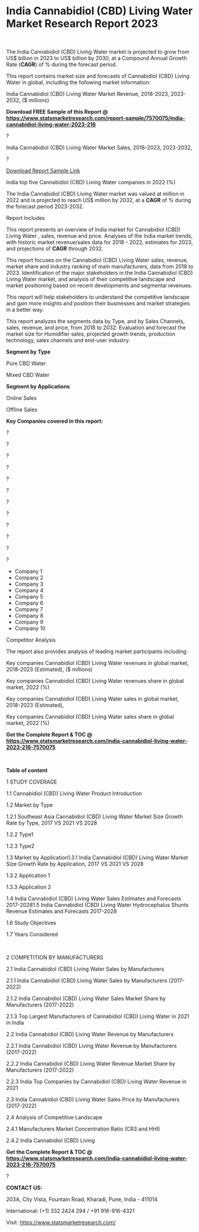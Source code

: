 <h1>India Cannabidiol (CBD) Living Water Market Research Report 2023</h1><br/><p>The India Cannabidiol (CBD) Living Water market is projected to grow from US$ billion in 2023 to US$ billion by 2030, at a Compound Annual Growth Rate (<strong>CAGR</strong>) of % during the forecast period.</p>
 
 
 
 <p>This report contains market size and forecasts of Cannabidiol (CBD) Living Water in global, including the following market information:</p>
 
 
 
 <p>India Cannabidiol (CBD) Living Water Market Revenue, 2018-2023, 2023-2032, ($ millions)</p>
 
 
 
 <div><b>Download FREE Sample of this Report @ <a href="https://www.statsmarketresearch.com/download-free-sample/7570075/india-cannabidiol-living-water-2023-216">https://www.statsmarketresearch.com/report-sample/7570075/india-cannabidiol-living-water-2023-216</a></b></div>
 
 
 
 <p>? </p>
 
 
 
 <p>India Cannabidiol (CBD) Living Water Market Sales, 2018-2023, 2023-2032,</p>
 
 
 
 <p>? </p>
 
 
 
 <p><a href="https://www.statsmarketresearch.com/download-free-sample/7570075/india-cannabidiol-living-water-2023-216">Download Report Sample Link</a></p>
 
 
 
 <p>India top five Cannabidiol (CBD) Living Water companies in 2022 (%)</p>
 
 
 
 <p>The India Cannabidiol (CBD) Living Water market was valued at million in 2022 and is projected to reach US$ million by 2032, at a <strong>CAGR</strong> of % during the forecast period 2023-2032.</p>
 
 
 
 <p>Report Includes</p>
 
 
 
 <p>This report presents an overview of India market for Cannabidiol (CBD) Living Water , sales, revenue and price. Analyses of the India market trends, with historic market revenue/sales data for 2018 - 2022, estimates for 2023, and projections of <strong>CAGR</strong> through 2032.</p>
 
 
 
 <p>This report focuses on the Cannabidiol (CBD) Living Water sales, revenue, market share and industry ranking of main manufacturers, data from 2018 to 2023. Identification of the major stakeholders in the India Cannabidiol (CBD) Living Water market, and analysis of their competitive landscape and market positioning based on recent developments and segmental revenues.</p>
 
 
 
 <p>This report will help stakeholders to understand the competitive landscape and gain more insights and position their businesses and market strategies in a better way.</p>
 
 
 
 <p>This report analyzes the segments data by Type, and by Sales Channels, sales, revenue, and price, from 2018 to 2032. Evaluation and forecast the market size for Humidifier sales, projected growth trends, production technology, sales channels and end-user industry.</p>
 
 
 
 <p><strong>Segment by Type</strong></p>
 
 
 
 <p>Pure CBD Water</p>
 
 
 
 <p>Mixed CBD Water</p>
 
 
 
 <p><strong>Segment <strong><strong>by Applications</strong></strong></strong></p>
 
 
 
 <p>Online Sales</p>
 
 
 
 <p>Offline Sales</p>
 
 
 
 <p><strong>Key Companies covered in this report:</strong></p>
 
 
 
 <p>? </p>
 
 
 
 <p>? </p>
 
 
 
 <p>? </p>
 
 
 
 <p>? </p>
 
 
 
 <p>? </p>
 
 
 
 <p>? </p>
 
 
 
 <p>? </p>
 
 
 
 <p>? </p>
 
 
 
 <p>? </p>
 
 
 
 <p>? </p>
 
 
 
 <p>? </p>
 
 
 
 <p>? </p>
 
 
 
 <ul>
 
 <li>Company 1</li>
 
 <li>Company 2</li>
 
 <li>Company 3</li>
 
 <li>Company 4</li>
 
 <li>Company 5</li>
 
 <li>Company 6</li>
 
 <li>Company 7</li>
 
 <li>Company 8</li>
 
 <li>Company 9</li>
 
 <li>Company 10</li>
 
 </ul>
 
 
 
 <p>Competitor Analysis</p>
 
 
 
 <p>The report also provides analysis of leading market participants including:</p>
 
 
 
 <p>Key companies Cannabidiol (CBD) Living Water revenues in global market, 2018-2023 (Estimated), ($ millions)</p>
 
 
 
 <p>Key companies Cannabidiol (CBD) Living Water revenues share in global market, 2022 (%)</p>
 
 
 
 <p>Key companies Cannabidiol (CBD) Living Water sales in global market, 2018-2023 (Estimated),</p>
 
 
 
 <p>Key companies Cannabidiol (CBD) Living Water sales share in global market, 2022 (%)</p>
 
 
 
 <div><b>Get the Complete Report & TOC @ <a href="https://www.statsmarketresearch.com/india-cannabidiol-living-water-2023-216-7570075">https://www.statsmarketresearch.com/india-cannabidiol-living-water-2023-216-7570075</a></b></div>
 
 
 
 <p><br />
 
 <b>Table of content</b></p>
 
 
 
 <p>1 STUDY COVERAGE<br />
 
 1.1 Cannabidiol (CBD) Living Water Product Introduction<br />
 
 1.2 Market by Type<br />
 
 1.2.1 Southeast Asia Cannabidiol (CBD) Living Water Market Size Growth Rate by Type, 2017 VS 2021 VS 2028<br />
 
 1.2.2 Type1<br />
 
 1.2.3 Type2<br />
 
 1.3 Market by Application1.3.1 India Cannabidiol (CBD) Living Water Market Size Growth Rate by Application, 2017 VS 2021 VS 2028<br />
 
 1.3.2 Application 1<br />
 
 1.3.3 Application 2<br />
 
 1.4 India Cannabidiol (CBD) Living Water Sales Estimates and Forecasts 2017-20281.5 India Cannabidiol (CBD) Living Water Hydrocephalus Shunts Revenue Estimates and Forecasts 2017-2028<br />
 
 1.6 Study Objectives<br />
 
 1.7 Years Considered<br />
 
 <br />
 
 2 COMPETITION BY MANUFACTURERS<br />
 
 2.1 India Cannabidiol (CBD) Living Water Sales by Manufacturers<br />
 
 2.1.1 India Cannabidiol (CBD) Living Water Sales by Manufacturers (2017-2022)<br />
 
 2.1.2 India Cannabidiol (CBD) Living Water Sales Market Share by Manufacturers (2017-2022)<br />
 
 2.1.3 Top Largest Manufacturers of Cannabidiol (CBD) Living Water in 2021 in India<br />
 
 2.2 India Cannabidiol (CBD) Living Water Revenue by Manufacturers<br />
 
 2.2.1 India Cannabidiol (CBD) Living Water Revenue by Manufacturers (2017-2022)<br />
 
 2.2.2 India Cannabidiol (CBD) Living Water Revenue Market Share by Manufacturers (2017-2022)<br />
 
 2.2.3 India Top Companies by Cannabidiol (CBD) Living Water Revenue in 2021<br />
 
 2.3 India Cannabidiol (CBD) Living Water Sales Price by Manufacturers (2017-2022)<br />
 
 2.4 Analysis of Competitive Landscape<br />
 
 2.4.1 Manufacturers Market Concentration Ratio (CR3 and HHI)<br />
 
 2.4.2 India Cannabidiol (CBD) Living</p>
 
 
 
 <div><b>Get the Complete Report & TOC @ <a href="https://www.statsmarketresearch.com/india-cannabidiol-living-water-2023-216-7570075">https://www.statsmarketresearch.com/india-cannabidiol-living-water-2023-216-7570075</a></b></div>
 
 
 
 <p>? </p>
 
 
 
 <p><b>CONTACT US:</b><br />
 
 203A, City Vista, Fountain Road, Kharadi, Pune, India - 411014<br />
 
 International: (+1) 332 2424 294 / +91 916-916-4321<br />
 
 Visit: <a href="https://www.statsmarketresearch.com/">https://www.statsmarketresearch.com/</a></p>